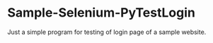 # Sample-Selenium-PyTestLogin

Just a simple program for testing of login page of a sample website.
